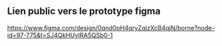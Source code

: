 ## Lien public vers le prototype figma
https://www.figma.com/design/0qnd0pH4qryZqjzXcB4qjN/borne?node-id=97-775&t=SJ4QkHUyIRA5QSb0-1
